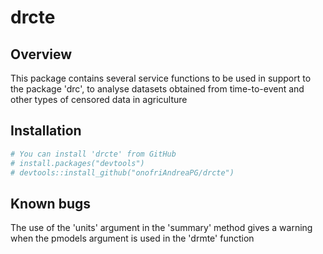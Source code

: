 # drcte

Overview
--------

This package contains several service functions to be used in support to the package 'drc', to analyse datasets obtained from time-to-event and other types of censored data in agriculture

Installation
------------

``` r
# You can install 'drcte' from GitHub
# install.packages("devtools")
# devtools::install_github("onofriAndreaPG/drcte")
```

Known bugs
----------

The use of the 'units' argument in the 'summary' method gives a warning when the pmodels argument is used in the 'drmte' function
